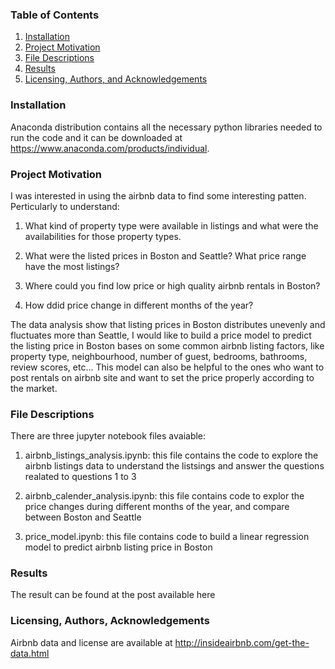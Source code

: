 ### Table of Contents

1. [Installation](#installation)
2. [Project Motivation](#motivation)
3. [File Descriptions](#files)
4. [Results](#results)
5. [Licensing, Authors, and Acknowledgements](#licensing)

### Installation <a name="installation"></a>

Anaconda distribution contains all the necessary python libraries needed to run the code and it can be downloaded at https://www.anaconda.com/products/individual.

### Project Motivation<a name="motivation"></a>

I was interested in using the airbnb data to find some interesting patten. Perticularly to understand:

1. What kind of property type were available in listings and what were the availabilities for those property types.

2. What were the listed prices in Boston and Seattle? What price range have the most listings?

3. Where could you find low price or high quality airbnb rentals in Boston?

4. How ddid price change in different months of the year?


The data analysis show that listing prices in Boston distributes unevenly and fluctuates more than Seattle, I would like to build a price model to predict the listing price in Boston bases on some common airbnb listing factors, like property type, neighbourhood, number of guest, bedrooms, bathrooms, review scores, etc... This model can also be helpful to the ones who want to post rentals on airbnb site and want to set the price properly according to the market.


### File Descriptions <a name="files"></a>

There are three jupyter notebook files avaiable:
1. airbnb_listings_analysis.ipynb: this file contains the code to explore the airbnb listings data to understand the listsings and answer the questions realated to questions 1 to 3

2. airbnb_calender_analysis.ipynb: this file contains code to explor the price changes during different months of the year, and compare between Boston and Seattle

3. price_model.ipynb: this file contains code to build a linear regression model to predict airbnb listing price in Boston


### Results<a name="results"></a>

The result can be found at the post available here


### Licensing, Authors, Acknowledgements<a name="licensing"></a>

Airbnb data and license are available at http://insideairbnb.com/get-the-data.html
